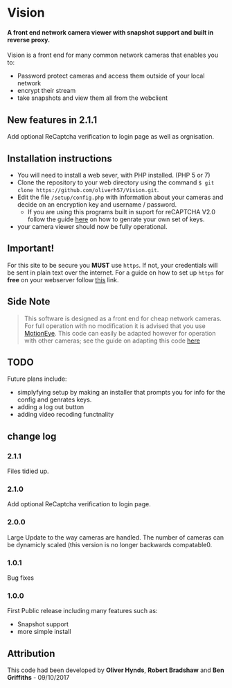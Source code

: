# Vision
#### A front end network camera viewer with snapshot support and built in reverse proxy.

Vision is a front end for many common network cameras that enables you to: 
  - Password protect cameras and access them outside of your local network
  - encrypt their stream
  - take snapshots and view them all from the webclient

## New features in 2.1.1
Add optional ReCaptcha verification to login page as well as orgnisation.
 
## Installation instructions

* You will need to install a web sever, with PHP installed. (PHP 5 or 7)
* Clone the repository to your web directory using the command ``$ git clone https://github.com/oliverh57/Vision.git``.
* Edit the file `/setup/config.php` with information about your cameras and decide on an encryption key and username / password.
  * If you are using this programs built in suport for reCAPTCHA V2.0 follow the guide [here](https://www.google.com/recaptcha/intro/android.html) on how to genrate your own set of keys.
* your camera viewer should now be fully operational.

## Important!
For this site to be secure you **MUST** use `https`. If not, your credentials will be sent in plain text over the internet. For a guide on how to set up `https` for **free** on your webserver follow [this](https://certbot.eff.org/) link. 


## Side Note
> This software is designed as a front end for cheap network cameras. For full operation with no modification it is advised that you use [MotionEye](https://github.com/ccrisan/motioneye). This code can easily be adapted however for operation with other cameras; see the guide on adapting this code [here](https://github.com/oliverh57/Vision/wiki/Adapting-this-code)

## TODO
Future plans include:
  - simplyfying setup by making an installer that prompts you for info for the config and genrates keys.
  - adding a log out button
  - adding video recoding functnality

## change log

### 2.1.1
Files tidied up.

### 2.1.0
Add optional ReCaptcha verification to login page.

### 2.0.0
Large Update to the way cameras are handled. The number of cameras can be dynamicly scaled (this version is no longer backwards compatable0.

### 1.0.1
Bug fixes

### 1.0.0
First Public release including many features such as:
  - Snapshot support
  - more simple install

## Attribution
This code had been developed by **Oliver Hynds**, **Robert Bradshaw** and **Ben Griffiths** - 09/10/2017
